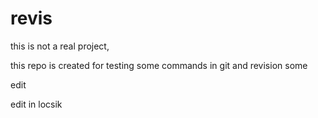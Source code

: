 # revis
this is not a real project,

this repo is created for testing some commands in git and revision some 

edit

edit in locsik